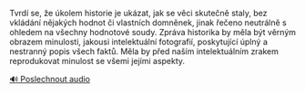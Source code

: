 
Tvrdí se, že úkolem historie je ukázat, jak se věci skutečně staly, bez vkládání nějakých hodnot či vlastních domněnek, jinak řečeno neutrálně s ohledem na všechny hodnotové soudy. Zpráva historika by měla být věrným obrazem minulosti, jakousi intelektuální fotografií, poskytující úplný a nestranný popis všech faktů. Měla by před naším intelektuálním zrakem reprodukovat minulost se všemi jejími aspekty.

[🔊 Poslechnout audio](/data/7-paragraphs/audio/chapter_19/para_010-Tvrd-se-e-kolem-historie-je-ukzat-jak-se-vc.mp3)
